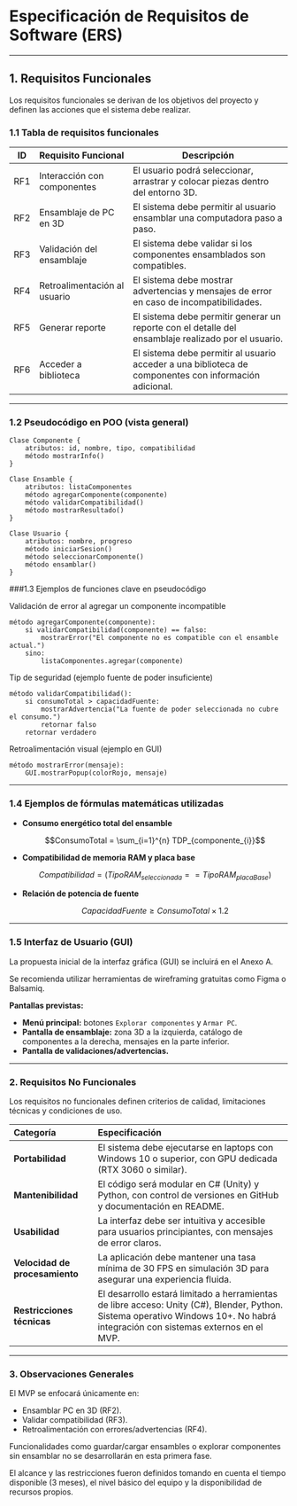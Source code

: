 # Especificación de Requisitos de Software (ERS)

---

## 1. Requisitos Funcionales

Los requisitos funcionales se derivan de los objetivos del proyecto y definen las acciones que el sistema debe realizar.

### 1.1 Tabla de requisitos funcionales

| ID  | Requisito Funcional           | Descripción |
|-----|-------------------------------|-------------|
| RF1 | Interacción con componentes   | El usuario podrá seleccionar, arrastrar y colocar piezas dentro del entorno 3D. |
| RF2 | Ensamblaje de PC en 3D        | El sistema debe permitir al usuario ensamblar una computadora paso a paso. |
| RF3 | Validación del ensamblaje     | El sistema debe validar si los componentes ensamblados son compatibles. |
| RF4 | Retroalimentación al usuario  | El sistema debe mostrar advertencias y mensajes de error en caso de incompatibilidades. |
| RF5 | Generar reporte               | El sistema debe permitir generar un reporte con el detalle del ensamblaje realizado por el usuario. |
| RF6 | Acceder a biblioteca          | El sistema debe permitir al usuario acceder a una biblioteca de componentes con información adicional. |

---

### 1.2 Pseudocódigo en POO (vista general)

```pseudo
Clase Componente {
    atributos: id, nombre, tipo, compatibilidad
    método mostrarInfo()
}

Clase Ensamble {
    atributos: listaComponentes
    método agregarComponente(componente)
    método validarCompatibilidad()
    método mostrarResultado()
}

Clase Usuario {
    atributos: nombre, progreso
    método iniciarSesion()
    método seleccionarComponente()
    método ensamblar()
}
```
###1.3 Ejemplos de funciones clave en pseudocódigo

Validación de error al agregar un componente incompatible
```pseudo
método agregarComponente(componente):
    si validarCompatibilidad(componente) == falso:
        mostrarError("El componente no es compatible con el ensamble actual.")
    sino:
        listaComponentes.agregar(componente)
```

Tip de seguridad (ejemplo fuente de poder insuficiente)
```pseudo
método validarCompatibilidad():
    si consumoTotal > capacidadFuente:
        mostrarAdvertencia("La fuente de poder seleccionada no cubre el consumo.")
        retornar falso
    retornar verdadero
```

Retroalimentación visual (ejemplo en GUI)
```pseudo
método mostrarError(mensaje):
    GUI.mostrarPopup(colorRojo, mensaje)
```

---

### 1.4 Ejemplos de fórmulas matemáticas utilizadas

* **Consumo energético total del ensamble**

    $$ConsumoTotal = \sum_{i=1}^{n} TDP_{componente_{i}}$$

* **Compatibilidad de memoria RAM y placa base**

    $$Compatibilidad = (TipoRAM_{seleccionada} == TipoRAM_{placaBase})$$

* **Relación de potencia de fuente**

    $$CapacidadFuente \ge ConsumoTotal \times 1.2$$

---

### 1.5 Interfaz de Usuario (GUI)

La propuesta inicial de la interfaz gráfica (GUI) se incluirá en el Anexo A.

Se recomienda utilizar herramientas de wireframing gratuitas como Figma o Balsamiq.

**Pantallas previstas:**

- **Menú principal:** botones `Explorar componentes` y `Armar PC`.
- **Pantalla de ensamblaje:** zona 3D a la izquierda, catálogo de componentes a la derecha, mensajes en la parte inferior.
- **Pantalla de validaciones/advertencias.**

---

### 2. Requisitos No Funcionales

Los requisitos no funcionales definen criterios de calidad, limitaciones técnicas y condiciones de uso.

| Categoría | Especificación |
| :--- | :--- |
| **Portabilidad** | El sistema debe ejecutarse en laptops con Windows 10 o superior, con GPU dedicada (RTX 3060 o similar). |
| **Mantenibilidad** | El código será modular en C# (Unity) y Python, con control de versiones en GitHub y documentación en README. |
| **Usabilidad** | La interfaz debe ser intuitiva y accesible para usuarios principiantes, con mensajes de error claros. |
| **Velocidad de procesamiento** | La aplicación debe mantener una tasa mínima de 30 FPS en simulación 3D para asegurar una experiencia fluida. |
| **Restricciones técnicas** | El desarrollo estará limitado a herramientas de libre acceso: Unity (C#), Blender, Python. Sistema operativo Windows 10+. No habrá integración con sistemas externos en el MVP. |

---

### 3. Observaciones Generales

El MVP se enfocará únicamente en:
- Ensamblar PC en 3D (RF2).
- Validar compatibilidad (RF3).
- Retroalimentación con errores/advertencias (RF4).

Funcionalidades como guardar/cargar ensambles o explorar componentes sin ensamblar no se desarrollarán en esta primera fase.

El alcance y las restricciones fueron definidos tomando en cuenta el tiempo disponible (3 meses), el nivel básico del equipo y la disponibilidad de recursos propios.
